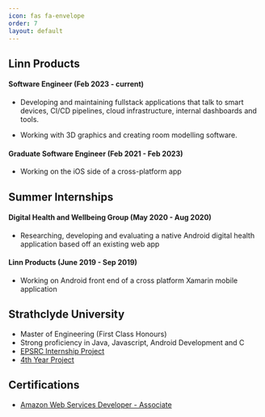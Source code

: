 ```yaml
---
icon: fas fa-envelope
order: 7
layout: default
---
```


## <b>Linn Products</b>

#### Software Engineer (Feb 2023 - current)

- Developing and maintaining fullstack applications that talk to smart devices, CI/CD pipelines, cloud infrastructure, internal dashboards and tools. 

- Working with 3D graphics and creating room modelling software.

#### Graduate Software Engineer (Feb 2021 - Feb 2023)

- Working on the iOS side of a cross-platform app

## <b>Summer Internships</b>

#### Digital Health and Wellbeing Group (May 2020 - Aug 2020)

- Researching, developing and evaluating a native Android digital health application based off an existing web app

#### Linn Products (June 2019 - Sep 2019)

- Working on Android front end of a cross platform Xamarin mobile application

## <b>Strathclyde University</b>

- Master of Engineering (First Class Honours)
- Strong proficiency in Java, Javascript, Android Development and C
- [EPSRC Internship Project](/posts/cancer-helpmate/)
- [4th Year Project](/posts/gaming-for-health/)


## <b>Certifications</b>
- [Amazon Web Services Developer - Associate](https://www.credly.com/badges/1c45dc95-3d59-43e7-a0a6-065efc31b129/linked_in?t=swh8kc)




